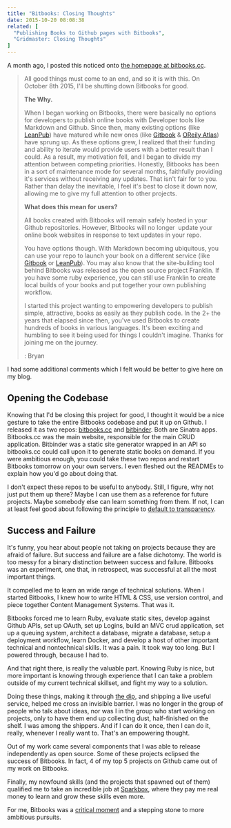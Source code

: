 ```yaml
---
title: "Bitbooks: Closing Thoughts"
date: 2015-10-20 08:08:38
related: [
  "Publishing Books to Github pages with Bitbooks",
  "Gridmaster: Closing Thoughts"
]
---
```


A month ago, I posted this noticed onto [the homepage at bitbooks.cc][1].

 [1]: https://web.archive.org/web/20150915034729/http://bitbooks.cc/

> All good things must come to an end, and so it is with this.
> On October 8th 2015, I'll be shutting down Bitbooks for good.
>
> **The Why.**
>
> When I began working on Bitbooks, there were basically no options for developers to publish online books with Developer tools like Markdown and Github. Since then, many existing options (like [LeanPub][2]) have matured while new ones (like [Gitbook][3] & [OReily Atlas][4]) have sprung up. As these options grew, I realized that their funding and ability to iterate would provide users with a better result than I could. As a result, my motivation fell, and I began to divide my attention between competing priorities. Honestly, Bitbooks has been in a sort of maintenance mode for several months, faithfully providing it's services without receiving any updates. That isn't fair for to you. Rather than delay the inevitable, I feel it's best to close it down now, allowing me to give my full attention to other projects.
>
> **What does this mean for users?**
>
> All books created with Bitbooks will remain safely hosted in your Github repositories. However, Bitbooks will no longer  update your online book websites in response to text updates in your repo.
>
> You have options though. With Markdown becoming ubiquitous, you can use your repo to launch your book on a different service (like [Gitbook][3] or [LeanPub][2]). You may also know that the site-building tool behind Bitbooks was released as the open source project Franklin. If you have some ruby experience, you can still use Franklin to create local builds of your books and put together your own publishing workflow.
>
> I started this project wanting to empowering developers to publish simple, attractive, books as easily as they publish code. In the 2+ the years that elapsed since then, you've used Bitbooks to create hundreds of books in various languages. It's been exciting and humbling to see it being used for things I couldn't imagine. Thanks for joining me on the journey.
>
> : Bryan

 [2]: https://leanpub.com/
 [3]: https://www.gitbook.com/
 [4]: https://atlas.oreilly.com/

I had some additional comments which I felt would be better to give here on my blog.

## Opening the Codebase

Knowing that I'd be closing this project for good, I thought it would be a nice gesture to take the entire Bitbooks codebase and put it up on Github. I released it as two repos: [bitbooks.cc][5] and [bitbinder][6]. Both are Sinatra apps. Bitbooks.cc was the main website, responsible for the main CRUD application. Bitbinder was a static site generator wrapped in an API so bitbooks.cc could call upon it to generate static books on demand. If you were ambitious enough, you could take these two repos and restart Bitbooks tomorrow on your own servers. I even fleshed out the READMEs to explain how you'd go about doing that.

 [5]: https://github.com/bitbooks/bitbooks.cc
 [6]: https://github.com/bitbooks/bitbinder

I don't expect these repos to be useful to anybody. Still, I figure, why not just put them up there? Maybe I can use them as a reference for future projects. Maybe somebody else can learn something from them. If not, I can at least feel good about following the principle to [default to transparency][7].

 [7]: http://joel.is/why-we-have-a-core-value-of-transparency-at-our-startup/

## Success and Failure

It's funny, you hear about people not taking on projects because they are afraid of failure. But success and failure are a false dichotomy. The world is too messy for a binary distinction between success and failure. Bitbooks was an experiment, one that, in retrospect, was successful at all the most important things.

It compelled me to learn an wide range of technical solutions. When I started Bitbooks, I knew how to write HTML & CSS, use version control, and piece together Content Management Systems. That was it.

Bitbooks forced me to learn Ruby, evaluate static sites, develop against Github APIs, set up OAuth, set up Logins, build an MVC crud application, set up a queuing system, architect a database, migrate a database, setup a deployment workflow, learn Docker, and develop a host of other important technical and nontechnical skills. It was a pain. It took way too long. But I powered through, because I had to.

And that right there, is really the valuable part. Knowing Ruby is nice, but more important is knowing through experience that I can take a problem outside of my current technical skillset, and fight my way to a solution.

Doing these things, making it through [the dip][8], and shipping a live useful service, helped me cross an invisible barrier. I was no longer in the group of people who talk about ideas, nor was I in the group who start working on projects, only to have them end up collecting dust, half-finished on the shelf. I was among the shippers. And if I can do it once, then I can do it, really, whenever I really want to. That's an empowering thought.

 [8]: https://en.wikipedia.org/wiki/The_Dip

Out of my work came several components that I was able to release independently as open source. Some of these projects eclipsed the success of Bitbooks. In fact, 4 of my top 5 projects on Github came out of my work on Bitbooks.

Finally, my newfound skills (and the projects that spawned out of them) qualified me to take an incredible job at [Sparkbox][9], where they pay me real money to learn and grow these skills even more.

 [9]: http://seesparkbox.com/

For me, Bitbooks was a [critical moment][10] and a stepping stone to more ambitious pursuits.

 [10]: http://www.bryanbraun.com/2011/02/27/fear-and-the-critical-moment
